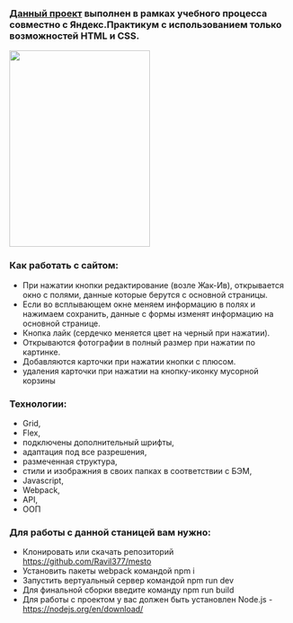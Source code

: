 ### [Данный проект](https://ravil377.github.io/mesto/) выполнен в рамках учебного процесса совместно с Яндекс.Практикум с использованием только возможностей HTML и CSS.

<img src="https://github.com/Ravil377/how-to-learn/blob/main/assets/how-to-learn.gif" width="250" height="350">

### Как работать с сайтом:
- При нажатии кнопки редактирование (возле Жак-Ив), открывается окно с полями, данные которые берутся с основной страницы. 
- Если во всплывающем окне меняем информацию в полях и нажимаем сохранить, данные с формы изменят информацию на основной странице.
- Кнопка лайк (сердечко меняется цвет на черный при нажатии). 
- Открываются фотографии в полный размер при нажатии по картинке. 
- Добавляются карточки при нажатии кнопки с плюсом. 
- удаления карточки при нажатии на кнопку-иконку мусорной корзины

### Технологии:
- Grid,
- Flex,
- подключены дополнительный шрифты,
- адаптация под все разрешения,
- размеченная структура,
- стили и изображния в своих папках в соответствии с БЭМ,
- Javascript,
- Webpack,
- API,
- ООП

### Для работы с данной станицей вам нужно:
- Клонировать или скачать репозиторий https://github.com/Ravil377/mesto
- Установить пакеты webpack командой npm i
- Запустить вертуальный сервер командой npm run dev
- Для финальной сборки введите команду npm run build
- Для работы с проектом у вас должен быть установлен Node.js - https://nodejs.org/en/download/
